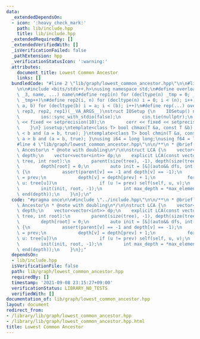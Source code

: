 ```yaml
---
data:
  _extendedDependsOn:
  - icon: ':heavy_check_mark:'
    path: lib/include.hpp
    title: lib/include.hpp
  _extendedRequiredBy: []
  _extendedVerifiedWith: []
  _isVerificationFailed: false
  _pathExtension: hpp
  _verificationStatusIcon: ':warning:'
  attributes:
    document_title: Lowest Common Ancestor
    links: []
  bundledCode: "#line 2 \"lib/graph/lowest_common_ancestor.hpp\"\n\n#line 2 \"lib/include.hpp\"\
    \n\n#include <bits/stdc++.h>\nusing namespace std;\n#define overload3(_1, _2,\
    \ _3, name, ...) name\n#define rep1(n) for (decltype(n) _tmp = 0; _tmp < (n);\
    \ _tmp++)\n#define rep2(i, n) for (decltype(n) i = 0; i < (n); i++)\n#define rep3(i,\
    \ a, b) for (decltype(b) i = a; i < (b); i++)\n#define rep(...) overload3(__VA_ARGS__,\
    \ rep3, rep2, rep1)(__VA_ARGS__)\nstruct IOSetup {\n    IOSetup() noexcept {\n\
    \        ios::sync_with_stdio(false);\n        cin.tie(nullptr);\n        cout\
    \ << fixed << setprecision(10);\n        cerr << fixed << setprecision(10);\n\
    \    }\n} iosetup;\ntemplate<class T> bool chmax(T &a, const T &b) { return a\
    \ < b and (a = b, true); }\ntemplate<class T> bool chmin(T &a, const T &b) { return\
    \ a > b and (a = b, true); }\nusing i64 = long long;\nusing f64 = long double;\n\
    #line 4 \"lib/graph/lowest_common_ancestor.hpp\"\n\n/**\n * @brief Lowest Common\
    \ Ancestor\n * @note with doubling\n*/\n\nstruct LCA {\n    vector<int> parent,\
    \ depth;\n    vector<vector<int>> dp;\n    explicit LCA(const vector<vector<int>>\
    \ tree, int root):\n        parent(size(tree), -1), depth(size(tree), -1) {\n\
    \        depth[root] = 0;\n        auto init = [&](auto&& dfs, int v, int prev)\
    \ {\n            assert(parent[v] == -1 and depth[v] == -1);\n            parent[v]\
    \ = prev;\n            depth[v] = depth[prev] + 1;\n            for (const auto&\
    \ u: tree[u])\n                if (u != prev) self(self, u, v);\n        };\n\
    \        init(init, root, -1);\n        int max_depth = *max_element(begin(depth),\
    \ end(depth));\n    }\n};\n"
  code: "#pragma once\n\n#include \"../include.hpp\"\n\n/**\n * @brief Lowest Common\
    \ Ancestor\n * @note with doubling\n*/\n\nstruct LCA {\n    vector<int> parent,\
    \ depth;\n    vector<vector<int>> dp;\n    explicit LCA(const vector<vector<int>>\
    \ tree, int root):\n        parent(size(tree), -1), depth(size(tree), -1) {\n\
    \        depth[root] = 0;\n        auto init = [&](auto&& dfs, int v, int prev)\
    \ {\n            assert(parent[v] == -1 and depth[v] == -1);\n            parent[v]\
    \ = prev;\n            depth[v] = depth[prev] + 1;\n            for (const auto&\
    \ u: tree[u])\n                if (u != prev) self(self, u, v);\n        };\n\
    \        init(init, root, -1);\n        int max_depth = *max_element(begin(depth),\
    \ end(depth));\n    }\n};"
  dependsOn:
  - lib/include.hpp
  isVerificationFile: false
  path: lib/graph/lowest_common_ancestor.hpp
  requiredBy: []
  timestamp: '2021-09-08 23:15:27+09:00'
  verificationStatus: LIBRARY_NO_TESTS
  verifiedWith: []
documentation_of: lib/graph/lowest_common_ancestor.hpp
layout: document
redirect_from:
- /library/lib/graph/lowest_common_ancestor.hpp
- /library/lib/graph/lowest_common_ancestor.hpp.html
title: Lowest Common Ancestor
---
```

